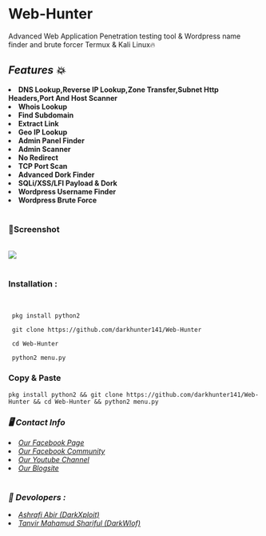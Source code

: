 # Web-Hunter
Advanced Web Application Penetration testing tool &amp; Wordpress name finder and brute forcer Termux & Kali Linux🔥
<br>
<b><i><h2>Features 💥</h2></i></b>
<li><b>DNS Lookup,Reverse IP Lookup,Zone Transfer,Subnet
     Http Headers,Port And Host Scanner</b></li>
<li><b>Whois Lookup</li></b>
<li><b>Find Subdomain</li></b>
<li><b>Extract Link</li></b>
<li><b>Geo IP Lookup</li></b>
<li><b>Admin Panel Finder</li></b>
<li><b>Admin Scanner</li></b>
<li><b>No Redirect</li></b>
<li><b>TCP Port Scan</li></b>
<li><b>Advanced Dork Finder</li></b>
<li><b>SQLi/XSS/LFI Payload & Dork</li></b>
<li><b>Wordpress Username Finder</li></b>
<li><b>Wordpress Brute Force</li></b>
<br>
<h3><b>📸Screenshot</b></h3>
<br>
<img src="https://raw.githubusercontent.com/darkhunter141/Web-Hunter/main/IMG_20210506_134735.jpg">
<br>
<br>
<h3><b>Installation : </b></h3>
<br>

```
 pkg install python2
```
```
 git clone https://github.com/darkhunter141/Web-Hunter
```
```
 cd Web-Hunter
```
```
 python2 menu.py
```
<h3><b>Copy & Paste</b></h3>

```
pkg install python2 && git clone https://github.com/darkhunter141/Web-Hunter && cd Web-Hunter && python2 menu.py
```

<h3><b><i>🖥️ Contact Info </i></b></h3>
<li>  <i><a href="https://www.facebook.com/darkhunter141/">Our Facebook Page </a></i></li>
<li>  <i><a href="https://www.facebook.com/groups/428641821766559/?ref=share">Our Facebook Community</a></i></li>
<li>  <i><a href="https://youtube.com/channel/UCkSB55ezk_2vPVwoqmPVZwg">Our Youtube Channel</a></i></li>
<li>  <i><a href="https://darkhunt3r141.blogspot.com/?m=1">Our Blogsite</a></i></li>

<br>
<h3><b><i>🤠 Devolopers :</i></b></h3>
<li> <i><a href="https://www.facebook.com/ashrafiabir04">Ashrafi Abir (DarkXploit)</a></i></li>
<li>  <i><a href="https://www.facebook.com/tanvirmahamud.shariful.3">Tanvir Mahamud Shariful (DarkWlof)</a></i></li>

